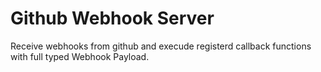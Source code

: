 # Github Webhook Server

Receive webhooks from github and execude registerd callback functions with full typed Webhook Payload.